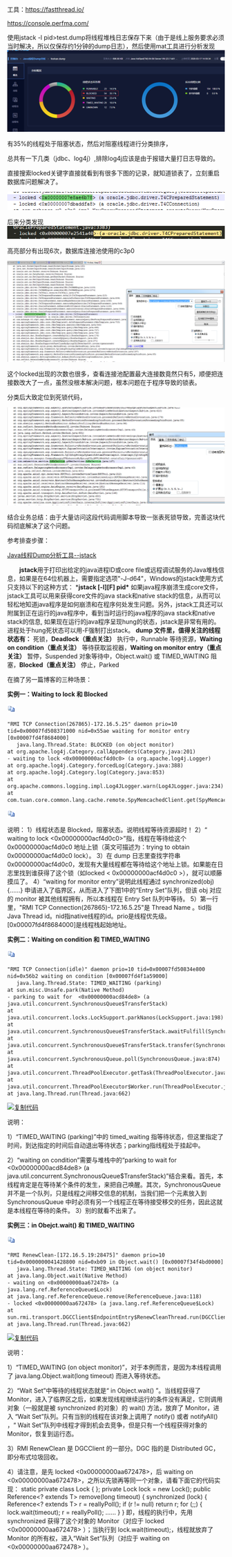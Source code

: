 

工具：https://fastthread.io/

https://console.perfma.com/ 

使用jstack -l pid>test.dump将线程堆栈日志保存下来（由于是线上服务要求必须当时解决，所以仅保存约1分钟的dump日志），然后使用mat工具进行分析发现![image-20200317170326172](..\imgs\image-20200317170326172.png)

有35%的线程处于阻塞状态，然后对阻塞线程进行分类排序，

总共有一下几类（jdbc、log4j）,排除log4j应该是由于报错大量打日志导致的。

直接搜索locked关键字直接就看到有很多下图的记录，就知道锁表了，立刻重启数据库问题解决了。

![image-20200317171217259](..\imgs\image-20200317171217259.png)

后来分类发现![image-20200317171713243](..\imgs\image-20200317171713243.png)

高亮部分有出现6次，数据库连接池使用的c3p0

![image-20200317171835551](..\imgs\image-20200317171835551.png)

这个locked出现的次数也很多，查看连接池配置最大连接数竟然只有5，顺便把连接数改大了一点，虽然没根本解决问题，根本问题在于程序导致的锁表。

分类后大致定位到死锁代码，

![image-20200317172630144](..\imgs\image-20200317172630144.png)

结合业务总结：由于大量访问这段代码调用脚本导致一张表死锁导致，完善这块代码彻底解决了这个问题。

参考排查步骤：

[Java线程Dump分析工具--jstack](https://www.cnblogs.com/nexiyi/p/java_thread_jstack.html)

　　**jstack**用于打印出给定的java进程ID或core file或远程调试服务的Java堆栈信息，如果是在64位机器上，需要指定选项"-J-d64"，Windows的jstack使用方式只支持以下的这种方式：
   ***jstack [-l][F] pid\***
   如果java程序崩溃生成core文件，jstack工具可以用来获得core文件的java stack和native stack的信息，从而可以轻松地知道java程序是如何崩溃和在程序何处发生问题。另外，jstack工具还可以附属到正在运行的java程序中，看到当时运行的java程序的java stack和native stack的信息, 如果现在运行的java程序呈现hung的状态，jstack是非常有用的。进程处于hung死状态可以用-F强制打出stack。
   **dump 文件里，值得关注的线程状态有：**
   死锁，**Deadlock（重点关注）**
   执行中，Runnable 
   等待资源，**Waiting on condition（重点关注）**
   等待获取监视器，**Waiting on monitor entry（重点关注）**
   暂停，Suspended
   对象等待中，Object.wait() 或 TIMED_WAITING
   阻塞，**Blocked（重点关注）** 
   停止，Parked

在摘了另一篇博客的三种场景：

**实例一：Waiting to lock 和 Blocked**

[![复制代码](../imgs/copycode.gif)](javascript:void(0);)

```
"RMI TCP Connection(267865)-172.16.5.25" daemon prio=10 tid=0x00007fd508371000 nid=0x55ae waiting for monitor entry [0x00007fd4f8684000]
   java.lang.Thread.State: BLOCKED (on object monitor)
at org.apache.log4j.Category.callAppenders(Category.java:201)
- waiting to lock <0x00000000acf4d0c0> (a org.apache.log4j.Logger)
at org.apache.log4j.Category.forcedLog(Category.java:388)
at org.apache.log4j.Category.log(Category.java:853)
at org.apache.commons.logging.impl.Log4JLogger.warn(Log4JLogger.java:234)
at com.tuan.core.common.lang.cache.remote.SpyMemcachedClient.get(SpyMemcachedClient.java:110)
```

[![复制代码](../imgs/copycode-1584515954146.gif)](javascript:void(0);)

说明：
1）线程状态是 Blocked，阻塞状态。说明线程等待资源超时！
2）“ waiting to lock <0x00000000acf4d0c0>”指，线程在等待给这个 0x00000000acf4d0c0 地址上锁（英文可描述为：trying to obtain 0x00000000acf4d0c0 lock）。
3）在 dump 日志里查找字符串 0x00000000acf4d0c0，发现有大量线程都在等待给这个地址上锁。如果能在日志里找到谁获得了这个锁（如locked < 0x00000000acf4d0c0 >），就可以顺藤摸瓜了。
4）“waiting for monitor entry”说明此线程通过 synchronized(obj) {……} 申请进入了临界区，从而进入了下图1中的“Entry Set”队列，但该 obj 对应的 monitor 被其他线程拥有，所以本线程在 Entry Set 队列中等待。
5）第一行里，"RMI TCP Connection(267865)-172.16.5.25"是 Thread Name 。tid指Java Thread id。nid指native线程的id。prio是线程优先级。[0x00007fd4f8684000]是线程栈起始地址。

**实例二：Waiting on condition 和 TIMED_WAITING**

[![复制代码](../imgs/copycode-1584515957713.gif)](javascript:void(0);)

```
"RMI TCP Connection(idle)" daemon prio=10 tid=0x00007fd50834e800 nid=0x56b2 waiting on condition [0x00007fd4f1a59000]
   java.lang.Thread.State: TIMED_WAITING (parking)
at sun.misc.Unsafe.park(Native Method)
- parking to wait for  <0x00000000acd84de8> (a java.util.concurrent.SynchronousQueue$TransferStack)
at java.util.concurrent.locks.LockSupport.parkNanos(LockSupport.java:198)
at java.util.concurrent.SynchronousQueue$TransferStack.awaitFulfill(SynchronousQueue.java:424)
at java.util.concurrent.SynchronousQueue$TransferStack.transfer(SynchronousQueue.java:323)
at java.util.concurrent.SynchronousQueue.poll(SynchronousQueue.java:874)
at java.util.concurrent.ThreadPoolExecutor.getTask(ThreadPoolExecutor.java:945)
at java.util.concurrent.ThreadPoolExecutor$Worker.run(ThreadPoolExecutor.java:907)
at java.lang.Thread.run(Thread.java:662)
```

[![复制代码](https://common.cnblogs.com/images/copycode.gif)](javascript:void(0);)

 

说明：

1）“TIMED_WAITING (parking)”中的 timed_waiting 指等待状态，但这里指定了时间，到达指定的时间后自动退出等待状态；parking指线程处于挂起中。

2）“waiting on condition”需要与堆栈中的“parking to wait for <0x00000000acd84de8> (a java.util.concurrent.SynchronousQueue$TransferStack)”结合来看。首先，本线程肯定是在等待某个条件的发生，来把自己唤醒。其次，SynchronousQueue 并不是一个队列，只是线程之间移交信息的机制，当我们把一个元素放入到 SynchronousQueue 中时必须有另一个线程正在等待接受移交的任务，因此这就是本线程在等待的条件。
3）别的就看不出来了。

**实例三：in Obejct.wait() 和 TIMED_WAITING**

[![复制代码](../imgs/copycode-1584515960177.gif)](javascript:void(0);)

```
"RMI RenewClean-[172.16.5.19:28475]" daemon prio=10 tid=0x0000000041428800 nid=0xb09 in Object.wait() [0x00007f34f4bd0000]
   java.lang.Thread.State: TIMED_WAITING (on object monitor)
at java.lang.Object.wait(Native Method)
- waiting on <0x00000000aa672478> (a java.lang.ref.ReferenceQueue$Lock)
at java.lang.ref.ReferenceQueue.remove(ReferenceQueue.java:118)
- locked <0x00000000aa672478> (a java.lang.ref.ReferenceQueue$Lock)
at sun.rmi.transport.DGCClient$EndpointEntry$RenewCleanThread.run(DGCClient.java:516)
at java.lang.Thread.run(Thread.java:662)
```

[![复制代码](https://common.cnblogs.com/images/copycode.gif)](javascript:void(0);)

说明：

1）“TIMED_WAITING (on object monitor)”，对于本例而言，是因为本线程调用了 java.lang.Object.wait(long timeout) 而进入等待状态。

2）“Wait Set”中等待的线程状态就是“ in Object.wait() ”。当线程获得了 Monitor，进入了临界区之后，如果发现线程继续运行的条件没有满足，它则调用对象（一般就是被 synchronized 的对象）的 wait() 方法，放弃了 Monitor，进入 “Wait Set”队列。只有当别的线程在该对象上调用了 notify() 或者 notifyAll() ，“ Wait Set”队列中线程才得到机会去竞争，但是只有一个线程获得对象的 Monitor，恢复到运行态。

3）RMI RenewClean 是 DGCClient 的一部分。DGC 指的是 Distributed GC，即分布式垃圾回收。

4）请注意，是先 locked <0x00000000aa672478>，后 waiting on <0x00000000aa672478>，之所以先锁再等同一个对象，请看下面它的代码实现：
static private class Lock { };
private Lock lock = new Lock();
public Reference<? extends T> remove(long timeout)
{
  synchronized (lock) {
    Reference<? extends T> r = reallyPoll();
    if (r != null) return r;
    for (;;) {
      lock.wait(timeout);
      r = reallyPoll();
      ……
    }
}
即，线程的执行中，先用 synchronized 获得了这个对象的 Monitor（对应于 locked <0x00000000aa672478> ）；当执行到 lock.wait(timeout);，线程就放弃了 Monitor 的所有权，进入“Wait Set”队列（对应于 waiting on <0x00000000aa672478> ）。